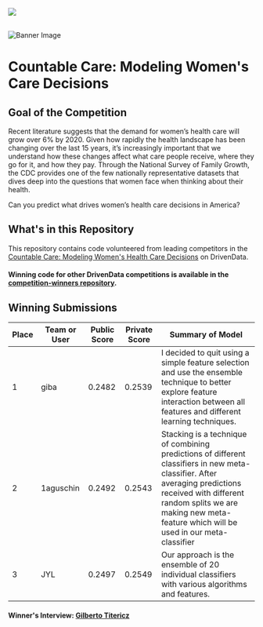 [<img src='https://community.drivendata.org/uploads/default/optimized/1X/e055d38472b1ae95f54110375180ceb4449c026b_1_690x111.png'>](https://www.drivendata.org/)
<br><br>

![Banner Image](https://s3.amazonaws.com/drivendata/comp_images/ppfa_tile.jpg)

# Countable Care: Modeling Women's Care Decisions
## Goal of the Competition
Recent literature suggests that the demand for women’s health care will grow over 6% by 2020. Given how rapidly the health landscape has been changing over the last 15 years, it’s increasingly important that we understand how these changes affect what care people receive, where they go for it, and how they pay. Through the National Survey of Family Growth, the CDC provides one of the few nationally representative datasets that dives deep into the questions that women face when thinking about their health.

Can you predict what drives women’s health care decisions in America?

## What's in this Repository
This repository contains code volunteered from leading competitors in the [Countable Care: Modeling Women's Health Care Decisions](https://www.drivendata.org/competitions/6/) on DrivenData.

#### Winning code for other DrivenData competitions is available in the [competition-winners repository](https://github.com/drivendataorg/competition-winners).


## Winning Submissions

Place |Team or User | Public Score | Private Score | Summary of Model
--- | --- | --- | --- | --- 
1 | giba | 0.2482 | 0.2539 | I decided to quit using a simple feature selection and use the ensemble technique to better explore feature interaction between all features and different learning techniques.
2 | 1aguschin | 0.2492 | 0.2543 | Stacking is a technique of combining predictions of different classifiers in new meta-classifier. After averaging predictions received with different random splits we are making new meta-feature which will be used in our meta-classifier
3 | JYL | 0.2497 | 0.2549 | Our approach is the ensemble of 20 individual classifiers with various algorithms and features.


#### Winner's Interview: [Gilberto Titericz](http://blog.drivendata.org/2015/08/11/countable-care-interview-gilberto-titericz-jr/)
